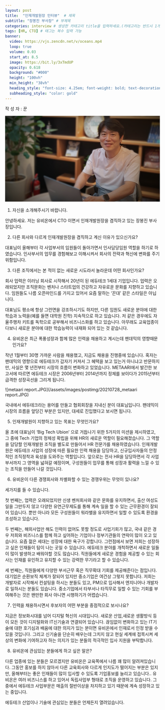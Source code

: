 ```yaml
---
layout: post
title:  "인재개발원장 인터뷰"  # 제목
subtitle: "장봉진 부사장" # 부제목
categories: interview # 생성한 카테고리 title을 입력하세요.(카테고리는 반드시 1개만 입력)
tags: [HR, CTO] # 태그는 복수 입력 가능
banner:
  video: https://vjs.zencdn.net/v/oceans.mp4
  loop: true
  volume: 0.03
  start_at: 8.5
  image: https://bit.ly/3xTmdUP
  opacity: 0.618
  background: "#000"
  height: "100vh"
  min_height: "38vh"
  heading_style: "font-size: 4.25em; font-weight: bold; text-decoration: underline"
  subheading_style: "color: gold"
---
```


작 성 자 : 꾼


![2번.png](/assets/images/postimg/20210728_cto.png)



1)  자신을 소개해주시기 바랍니다.

안녕하세요.
저는 유비온에서 CTO 이면서 인재개발원장을 겸직하고 있는 장봉진 부사장입니다.


2)  다른 회사와 다르게 인재개발원장을 겸직하고 계신 이유가 있으신가요?

대표님이 올해부터 각 사업부서의 임원들이 돌아가면서 인사담당임원 역할을 하기로 하였습니다. 인사부서의 업무를 경험해보고 이해시켜서 회사의 전략과 혁신에 변화를 주기 위함입니다.

 
3)  다른 조직에서는 본 적이 없는 새로운 시도라서 놀라운데 어떤 회사인가요?

회사 업력은 이러닝 회사로 시작해서 20년이 된 에듀테크 1세대 기업입니다. 업력은 오래되었지만 조직문화는 벤처나 스타트업의 건강하고 자유로운 문화를 지향하고 있습니다. 임원들도 나름 오픈마인드를 가지고 있어서 요즘 말하는 ‘꼰대’ 같은 스타일은 아닙니다.

대표님도 평소에 항상 그런면을 강조하시기도 하지만, 다른 임원도 새로운 분야에 대한 학습과 노력을(예를 들면 대학원 진학) 지속적으로 하고 있습니다. 저 같은 경우에도 자율주행차 키트를 독학으로 공부해서 비즈니스화를 하고 있습니다. 아무래도 교육업종이다보니 새로운 분야에 대한 학습능력이 내재화 되어 있는 것 같습니다.

 
4)  유비온은 최근 폭풍성장과 함께 많은 인력을 채용하고 계시는데 팬데믹의 영향때문인가요?

작년 1월부터 30명 가까운 사람을 채용했고, 지금도 채용을 진행중에 있습니다. 혹자는 팬데믹의 영향으로 에듀테크가 갑자기 커져서 그 혜택을 보고 있는거 아니냐고 반문하지만, 사실은 몇 년전부터 시장의 흐름이 변화하고 있었습니다. METAARI에서 발간한 보고서에 따르면 에듀테크 시장은 2006년부터 2014년까지 정체를 보이다가 2015년부터 급격한 성장곡선을 그리게 됩니다.

![metaari report.JPG](/assets/images/postimg/20210728_metaari report.JPG)

국내에서 에듀테크라는 용어를 만들고 협회회장을 지내신 분이 대표님입니다. 팬데믹이 시장의 흐름을 앞당긴 부분은 있지만, 대세로 진입했다고 보시면 됩니다.

 
5)  인재개발원이 지향하고 있는 목표는 무엇인가요?

올 초에 대표님이 ‘Big Tech Ubion’ 으로 거듭나기 위한 5가지의 미션을 제시하였고,
그 중에 Tech 기업의 정체성 확립을 위해 HR의 새로운 역할이 필요해졌습니다.
그 역할을 담당할 인재개발원 조직을 별도로 만들어서 HR 전문가를 채용하였습니다. 인재개발원은 에듀테크 사업의 성장에 따른 필요한 인력 채용을 담당하고, 신규입사자들의 안정적인 조직정착과 육성을 도와주는 역할입니다.
앞으로는 전사 HR을 담당하면서 각 사업부서까지 그 영역을 넓혀갈 예정이며, 구성원들이 업무를 통해 성장과 활력을 느낄 수 있는 조직을 만들어 나갈 것입니다.

 
6)  유비온이 다른 경쟁회사와 차별화할 수 있는 경쟁우위는 무엇이 있나요?

세가지를 들 수 있습니다.

첫 번째는, 업력은 오래되었지만 신생 벤처회사와 같은 문화를 유지하면서, 출산 여성도 일을 그만두지 않고 다양한 유연근무제도를 통해 계속 일을 할 수 있는 근무환경이 잘되어 있습니다. 
 뿐만 아니라 모든 구성원들이 워라밸을 유지하면서 일할 수 있도록 환경을 조성하고 있습니다.

두 번째는, 해외사업만 해도 인력이 없어도 못할 정도로 사업기회가 많고, 국내 같은 경우 저희와 비즈니스를 함께 하고 싶어하는 기업이나 정부기관들의 연락이 많이 오고 있습니다. 
 요즘 젊은 세대는 성장에 대한 욕구가 강합니다. 그런점에서 보면 저희는 성장하고 싶은 인재들이 탐이 나는 곳일 수 있습니다. 에듀테크 분야를 개척하면서 새로운 일들이 많이 발생하고 배워야할 것도 많습니다. 직원들에게 새로운 경험을 제공할 수 있는 회사는 인재를 유인하고 유지할 수 있는 강력한 무기라고 할 수 있습니다.

세 번째는, 직원들에게 다양한 부서근무 혹은 직무확대 기회를 제공해준다는 점입니다. 대기업은 순환보직 체계가 잘되어 있지만 중소기업은 여건상 그렇지 못합니다.
저희는 개발자로 시작해서 컨설팅을 하시는 분들도 있고, PM으로 입사해서 엔지니어나 개발자로 일하시는 분들도 있습니다. 중소기업에서 타부서나 타직무로 일할 수 있는 기회를 부여해주는 것은 왠만한 회사 아니면 시행하기가 어렵습니다.

 
7)  인력을 채용하시면서 후보자의 어떤 부분을 중점적으로 보시나요?

 
지금은 정보화시대를 넘어 디지털 혁신의 시대입니다. 새로운 산업,새로운 생활방식 등 이 모든 것이 디지털화와 IT신기술과 연결되어 있습니다.
끊임없이 변화하고 있는 IT기술에 대한 호기심과 배움에 대한 의지가 있는 분이면 유비온에서 인재로서 인정 받을 수 있을 것입니다.
그리고 신기술을 단순히 배우는데 그치지 않고 현실 세계에 접목시켜 세상의 변화에 기여하고자 하는 의지가 있는 분들의 적극적인 입사 지원을 부탁합니다.

 
8)  유비온에 관심있는 분들에게 하고 싶은 말은?

다른 업종에 있는 분들은 모르겠지만 유비온은 교육쪽에서 나름 꽤 많이 알려져있습니다. 그동안 홍보를 하지 않아서 다른 교육회사와 다르게 인지도가 떨어지는 부분은 있지만, 올해부터는 좋은 인재들이 많이 입사할 수 있도록 기업홍보를 늘리고 있습니다..
유비온은 여러 비즈니스를 하고 있어서 독립사업부 형태로 조직을 운영하고 있습니다. 그중에서 에듀테크 사업부문은 매출의 절반이상을 차지하고 있기 때문에 계속 성장하고 있는 중입니다. 

에듀테크 산업이나 기술에 관심있는 분들은 언제든지 열려있습니다.

